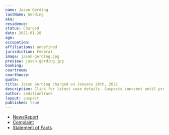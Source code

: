 ```yaml
---
name: Jason Gerding
lastName: Gerding
aka: 
residence: 
status: Charged
date: 2021-01-28
age: 
occupation: 
affiliations: undefined
jurisdiction: Federal
image: jason-gerding.jpg
preview: jason-gerding.jpg
booking: 
courtroom: 
courthouse: 
quote: 
title: Jason Gerding charged on January 28th, 2021
description: Click for latest case details. Suspects innocent until proven guilty.
author: seditiontrack
layout: suspect
published: true
---
```

- [NewsReport](https://khqa.com/news/local/justice-department-arrests-quincy-couple-in-connection-to-us-capitol-raid)
- [Complaint](https://www.justice.gov/opa/page/file/1361581/download)
- [Statement of Facts](https://www.justice.gov/opa/page/file/1361581/download)
